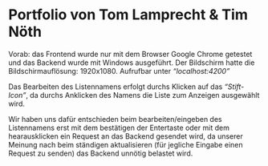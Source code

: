 # Portfolio von Tom Lamprecht & Tim Nöth

Vorab: das Frontend wurde nur mit dem Browser Google Chrome getestet und das Backend wurde mit Windows ausgeführt. Der Bildschirm hatte die Bildschirmauflösung: 1920x1080.
Aufrufbar unter *“localhost:4200”*

Das Bearbeiten des Listennamens erfolgt durchs Klicken auf das *“Stift-Icon”*, da durchs Anklicken des Namens die Liste zum Anzeigen ausgewählt wird.

Wir haben uns dafür entschieden beim bearbeiten/eingeben des Listennamens erst mit dem bestätigen der Entertaste oder mit dem hearausklicken ein Request an das Backend gesendet wird, da unserer Meinung nach beim ständigen aktualisieren (für jegliche Eingabe einen Request zu senden) das Backend unnötig belastet wird.
